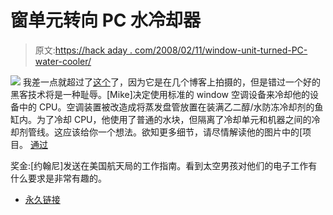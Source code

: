 # 窗单元转向 PC 水冷却器

> 原文:[https://hack aday . com/2008/02/11/window-unit-turned-PC-water-cooler/](https://hackaday.com/2008/02/11/window-unit-turned-pc-water-cooler/)

![](../Images/928c9a2052f8c33d2b0db853218f027e.png)
我差一点就超过了[这个](http://www.mikevanelst.com/chiller/chiller.html)了，因为它是在几个博客上拍摄的，但是错过一个好的黑客技术将是一种耻辱。[Mike]决定使用标准的 window 空调设备来冷却他的设备中的 CPU。空调装置被改造成将蒸发盘管放置在装满乙二醇/水防冻冷却剂的鱼缸内。为了冷却 CPU，他使用了普通的水块，但隔离了冷却单元和机器之间的冷却剂管线。这应该给你一个想法。欲知更多细节，请尽情解读他的图片中的[项目。[](http://www.mikevanelst.com/chiller/chiller.html) [通过](http://hacknmod.com/displayMOD.php?hack=960)

奖金:[约翰尼]发送在美国航天局的工作指南。看到太空男孩对他们的电子工作有什么要求是非常有趣的。

*   [永久链接](http://www.mikevanelst.com/chiller/chiller.html)